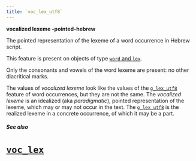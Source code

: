 ```yaml
---
title: `voc_lex_utf8`
---
```


**vocalized lexeme -pointed-hebrew**

The pointed representation of the lexeme of a word occurrence in Hebrew script.

This feature is present on objects of type
[`word` and `lex`](otype.md).

Only the consonants and vowels of the word lexeme are present: no other diacritical marks.

The values of *vocalized lexeme* look like the values of the [`g_lex_utf8`](g_lex_utf8.md) feature
of word occurrences, but they are not the same.
The *vocalized lexeme* is an idealized (aka *paradigmatic*), pointed representation of the lexeme,
which may or may not occur in the text.
The [`g_lex_utf8`](g_lex_utf8.md) is the realized lexeme in a concrete occurrence, of which it may be a part.

##### See also

# [`voc_lex`](voc_lex.md)

